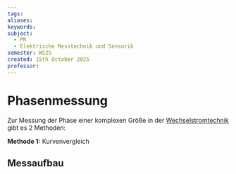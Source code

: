 ```yaml
---
tags: 
aliases: 
keywords: 
subject:
  - PR
  - Elektrische Messtechnik und Sensorik
semester: WS25
created: 15th October 2025
professor:
---
```


# Phasenmessung

Zur Messung der Phase einer komplexen Größe in der [Wechselstromtechnik](../Elektrotechnik/Wechselstromtechnik.md) gibt es 2 Methoden:

**Methode 1:** Kurvenvergleich

## Messaufbau
